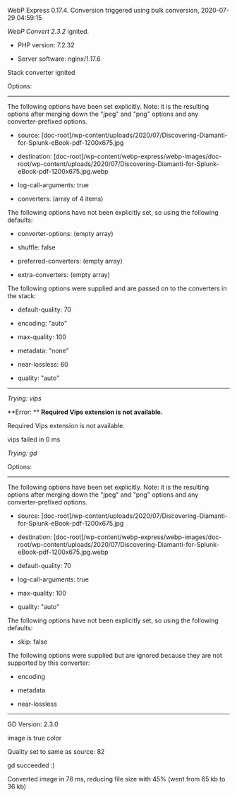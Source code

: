 WebP Express 0.17.4. Conversion triggered using bulk conversion, 2020-07-29 04:59:15

*WebP Convert 2.3.2*  ignited.
- PHP version: 7.2.32
- Server software: nginx/1.17.6

Stack converter ignited

Options:
------------
The following options have been set explicitly. Note: it is the resulting options after merging down the "jpeg" and "png" options and any converter-prefixed options.
- source: [doc-root]/wp-content/uploads/2020/07/Discovering-Diamanti-for-Splunk-eBook-pdf-1200x675.jpg
- destination: [doc-root]/wp-content/webp-express/webp-images/doc-root/wp-content/uploads/2020/07/Discovering-Diamanti-for-Splunk-eBook-pdf-1200x675.jpg.webp
- log-call-arguments: true
- converters: (array of 4 items)

The following options have not been explicitly set, so using the following defaults:
- converter-options: (empty array)
- shuffle: false
- preferred-converters: (empty array)
- extra-converters: (empty array)

The following options were supplied and are passed on to the converters in the stack:
- default-quality: 70
- encoding: "auto"
- max-quality: 100
- metadata: "none"
- near-lossless: 60
- quality: "auto"
------------


*Trying: vips* 

**Error: ** **Required Vips extension is not available.** 
Required Vips extension is not available.
vips failed in 0 ms

*Trying: gd* 

Options:
------------
The following options have been set explicitly. Note: it is the resulting options after merging down the "jpeg" and "png" options and any converter-prefixed options.
- source: [doc-root]/wp-content/uploads/2020/07/Discovering-Diamanti-for-Splunk-eBook-pdf-1200x675.jpg
- destination: [doc-root]/wp-content/webp-express/webp-images/doc-root/wp-content/uploads/2020/07/Discovering-Diamanti-for-Splunk-eBook-pdf-1200x675.jpg.webp
- default-quality: 70
- log-call-arguments: true
- max-quality: 100
- quality: "auto"

The following options have not been explicitly set, so using the following defaults:
- skip: false

The following options were supplied but are ignored because they are not supported by this converter:
- encoding
- metadata
- near-lossless
------------

GD Version: 2.3.0
image is true color
Quality set to same as source: 82
gd succeeded :)

Converted image in 78 ms, reducing file size with 45% (went from 65 kb to 36 kb)
